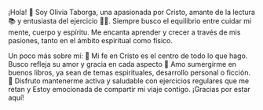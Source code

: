 ¡Hola! 👋
Soy Olivia Taborga, una apasionada por Cristo, amante de la lectura 📚 y entusiasta del ejercicio 🏋️‍♀️. 
Siempre busco el equilibrio entre cuidar mi mente, cuerpo y espíritu. Me encanta aprender y crecer a través de mis pasiones, tanto en el ámbito espiritual como físico.

Un poco más sobre mí:
🙏 Mi fe en Cristo es el centro de todo lo que hago. Busco refleja su amor y gracia en cada aspecto
📖 Amo sumergirme en buenos libros, ya sean de temas espirituales, desarrollo personal o ficción.
💪 Disfruto mantenerme activa y saludable con ejercicios regulares que me retan y
Estoy emocionada de compartir mi viaje contigo. ¡Gracias por estar aquí!
